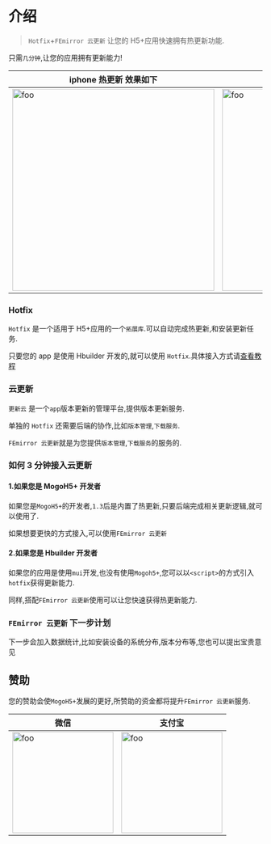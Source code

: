 # 介绍

> `Hotfix`+`FEmirror 云更新` 让您的 H5+应用快速拥有热更新功能.

只需`几分钟`,让您的应用拥有更新能力!

| iphone 热更新 效果如下                                           | 安卓热更新效果如下                                                    | 安卓安装更新如下                                                      |
| ---------------------------------------------------------------- | --------------------------------------------------------------------- | --------------------------------------------------------------------- |
| <img   width="400"  :src="$withBase('/IMG_0040.PNG')" alt="foo"> | <img   width="400"  :src="$withBase('/S80805-211149.jpg')" alt="foo"> | <img   width="400"  :src="$withBase('/S80806-112100.jpg')" alt="foo"> |

### Hotfix

`Hotfix` 是一个适用于 H5+应用的一个`拓展库`.可以自动完成热更新,和安装更新任务.

只要您的 app 是使用 Hbuilder 开发的,就可以使用 `Hotfix`.具体接入方式请[查看教程](hotfix.md)

### 云更新

`更新云` 是一个`app`版本更新的管理平台,提供版本更新服务.

单独的 `Hotfix` 还需要后端的协作,比如`版本管理`,`下载服务`.

`FEmirror 云更新`就是为您提供`版本管理`,`下载服务`的服务的.

### 如何 3 分钟接入云更新

#### 1.如果您是 MogoH5+ 开发者

如果您是`MogoH5+`的开发者,`1.3`后是内置了热更新,只要后端完成相关更新逻辑,就可以使用了.

如果想要更快的方式接入,可以使用`FEmirror 云更新`

#### 2.如果您是 Hbuilder 开发者

如果您的应用是使用`mui`开发,也没有使用`Mogoh5+`,您可以以`<script>`的方式引入`hotfix`获得更新能力.

同样,搭配`FEmirror 云更新`使用可以让您快速获得热更新能力.

### `FEmirror 云更新` 下一步计划

下一步会加入数据统计,比如安装设备的系统分布,版本分布等,您也可以提出宝贵意见

## 赞助

您的赞助会使`MogoH5+`发展的更好,所赞助的资金都将提升`FEmirror 云更新`服务.

| 微信                                                       | 支付宝                                                        |
| ---------------------------------------------------------- | ------------------------------------------------------------- |
| <img width="200" :src="$withBase('/wxpay.JPG')" alt="foo"> | <img  width="200"  :src="$withBase('/alipay.JPG')" alt="foo"> |
